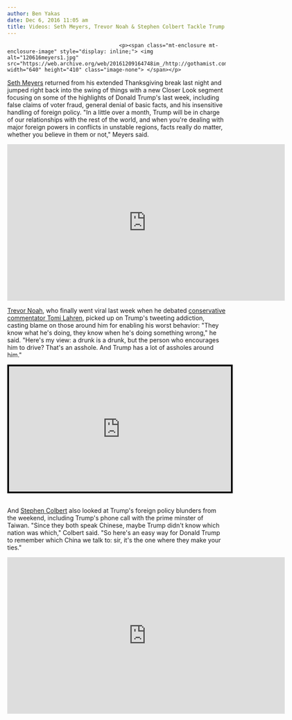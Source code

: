 ```yaml
---
author: Ben Yakas
date: Dec 6, 2016 11:05 am
title: Videos: Seth Meyers, Trevor Noah & Stephen Colbert Tackle Trump's Foreign Policy & Excessive Tweeting
---
```


	
										<p><span class="mt-enclosure mt-enclosure-image" style="display: inline;"> <img alt="120616meyers1.jpg" src="https://web.archive.org/web/20161209164748im_/http://gothamist.com/attachments/byakas/120616meyers1.jpg" width="640" height="410" class="image-none"> </span></p>

<p><a href="https://web.archive.org/web/20161209164748/http://gothamist.com/tags/sethmeyers">Seth Meyers</a> returned from his extended Thanksgiving break last night and jumped right back into the swing of things with a new Closer Look segment focusing on some of the highlights of Donald Trump&apos;s last week, including false claims of voter fraud, general denial of basic facts, and his insensitive handling of foreign policy. &quot;In a little over a month, Trump will be in charge of our relationships with the rest of the world, and when you&apos;re dealing with major foreign powers in conflicts in unstable regions, facts really do matter, whether you believe in them or not,&quot; Meyers said.</p>

<p><iframe width="640" height="360" src="https://web.archive.org/web/20161209164748if_/https://www.youtube.com/embed/E791nErkCXY" frameborder="0" allowfullscreen></iframe></p>

<p><a href="https://web.archive.org/web/20161209164748/http://gothamist.com/tags/trevornoah">Trevor Noah</a>, who finally went viral last week when he debated <a href="https://web.archive.org/web/20161209164748/http://gothamist.com/2016/12/01/tomi_lahren_daily_show.php">conservative commentator Tomi Lahren</a>, picked up on Trump&apos;s tweeting addiction, casting blame on those around him for enabling his worst behavior: &quot;They know what he&apos;s doing, they know when he&apos;s doing something wrong,&quot; he said. &quot;Here&apos;s my view: a drunk is a drunk, but the person who encourages him to drive? That&apos;s an asshole. And Trump has a lot of assholes around him.&quot;</p>

<center><div style="background-color:#000000;width:520px;"><div style="padding:4px;"><iframe src="https://web.archive.org/web/20161209164748if_/http://media.mtvnservices.com/embed/mgid:arc:video:comedycentral.com:0a6a22ff-d3ad-4385-bd4d-be7fd71bb55d" width="512" height="288" frameborder="0" allowfullscreen="true"></iframe></div></div></center>

<p><br>
And <a href="https://web.archive.org/web/20161209164748/http://gothamist.com/tags/stephencolbert">Stephen Colbert</a> also looked at Trump&apos;s foreign policy blunders from the weekend, including Trump&apos;s phone call with the prime minster of Taiwan. &quot;Since they both speak Chinese, maybe Trump didn&apos;t know which nation was which,&quot; Colbert said. &quot;So here&apos;s an easy way for Donald Trump to remember which China we talk to: sir, it&apos;s the one where they make your ties.&quot;  </p>

<p><iframe width="640" height="360" src="https://web.archive.org/web/20161209164748if_/https://www.youtube.com/embed/fe99hB1tdZg" frameborder="0" allowfullscreen></iframe></p>					
										
									
				